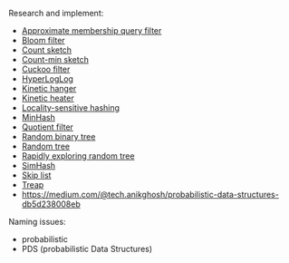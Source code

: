 Research and implement:
* [Approximate membership query filter](https://en.wikipedia.org/wiki/Approximate_membership_query_filter)
* [Bloom filter](https://en.wikipedia.org/wiki/Bloom_filter)
* [Count sketch](https://en.wikipedia.org/wiki/Count_sketch)
* [Count-min sketch](https://en.wikipedia.org/wiki/Count%E2%80%93min_sketch)
* [Cuckoo filter](https://en.wikipedia.org/wiki/Cuckoo_filter)
* [HyperLogLog](https://en.wikipedia.org/wiki/HyperLogLog)
* [Kinetic hanger](https://en.wikipedia.org/wiki/Kinetic_hanger)
* [Kinetic heater](https://en.wikipedia.org/wiki/Kinetic_heater)
* [Locality-sensitive hashing](https://en.wikipedia.org/wiki/Locality-sensitive_hashing)
* [MinHash](https://en.wikipedia.org/wiki/MinHash)
* [Quotient filter](https://en.wikipedia.org/wiki/Quotient_filter)
* [Random binary tree](https://en.wikipedia.org/wiki/Random_binary_tree)
* [Random tree](https://en.wikipedia.org/wiki/Random_tree)
* [Rapidly exploring random tree](https://en.wikipedia.org/wiki/Rapidly_exploring_random_tree)
* [SimHash](https://en.wikipedia.org/wiki/SimHash)
* [Skip list](https://en.wikipedia.org/wiki/Skip_list)
* [Treap](https://en.wikipedia.org/wiki/Treap)
* https://medium.com/@tech.anikghosh/probabilistic-data-structures-db5d238008eb

Naming issues:
* probabilistic
* PDS (probabilistic Data Structures)
